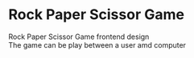 # Rock Paper Scissor Game
Rock Paper Scissor Game frontend design <br>
The game can be play between a user amd computer